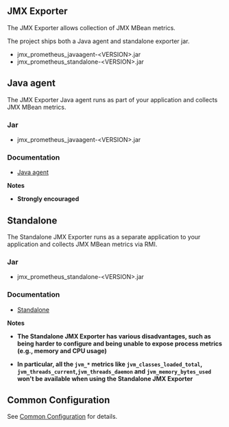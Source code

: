 JMX Exporter
---

The JMX Exporter allows collection of JMX MBean metrics.

The project ships both a Java agent and standalone exporter jar.

- jmx_prometheus_javaagent-\<VERSION>.jar
- jmx_prometheus_standalone-\<VERSION>.jar

## Java agent

The JMX Exporter Java agent runs as part of your application and collects JMX MBean metrics.

### Jar

- jmx_prometheus_javaagent-\<VERSION>.jar

### Documentation

- [Java agent](java_agent/README.md)

**Notes**

- **Strongly encouraged**

## Standalone

The Standalone JMX Exporter runs as a separate application to your application and collects JMX MBean metrics via RMI. 

### Jar

- jmx_prometheus_standalone-\<VERSION>.jar

### Documentation

- [Standalone](standalone/README.md)

**Notes**

- **The Standalone JMX Exporter has various disadvantages, such as being harder to configure and being unable to expose process metrics (e.g., memory and CPU usage)**


- **In particular, all the `jvm_*` metrics like `jvm_classes_loaded_total`, `jvm_threads_current`,`jvm_threads_daemon` and `jvm_memory_bytes_used` won't be available when using the Standalone JMX Exporter**

## Common Configuration

See [Common Configuration](COMMON_CONFIGURATION.md) for details.